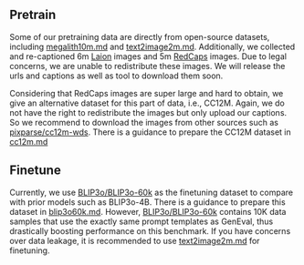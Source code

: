 ## Pretrain

Some of our pretraining data are directly from open-source datasets, 
including [megalith10m.md](datasets/megalith10m.md) and [text2image2m.md](datasets/text2image2m.md). Additionally, we
collected and re-captioned 6m [Laion](https://huggingface.co/datasets/dclure/laion-aesthetics-12m-umap) images and 
5m [RedCaps](https://redcaps.xyz) images. Due to legal concerns, we are unable to redistribute these images.
We will release the urls and captions as well as tool to download them soon.

Considering that RedCaps images are super large and hard to obtain, we give an alternative dataset for this
part of data, i.e., CC12M. Again, we do not have the right to redistribute the images but only upload our captions.
So we recommend to download the images from other sources such as [pixparse/cc12m-wds](https://huggingface.co/datasets/pixparse/cc12m-wds).
There is a guidance to prepare the CC12M dataset in [cc12m.md](datasets/cc12m.md)

## Finetune

Currently, we use [BLIP3o/BLIP3o-60k](https://huggingface.co/datasets/BLIP3o/BLIP3o-60k) as the finetuning dataset
to compare with prior models such as BLIP3o-4B. There is a guidance to prepare this dataset in [blip3o60k.md](datasets/blip3o60k.md).
However, [BLIP3o/BLIP3o-60k](https://huggingface.co/datasets/BLIP3o/BLIP3o-60k) contains 10K data samples that use
the exactly same prompt templates as GenEval, thus drastically boosting performance on this benchmark. If you have
concerns over data leakage, it is recommended to use [text2image2m.md](datasets/text2image2m.md) for finetuning.